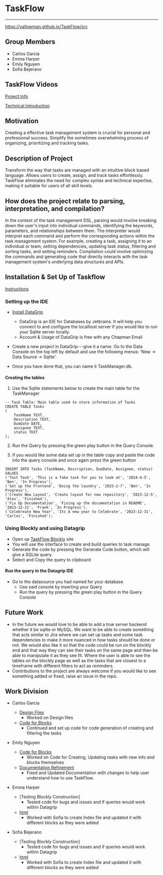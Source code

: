 # TaskFlow
------------
https://yallowman.github.io/TaskFlow/src
## Group Members
- Carlos Garcia
- Emma Harper
- Emily Nguyen
- Sofia Bejerano

## TaskFlow Videos
[Project Info](docs/Video1.mp4)

[Technical Introduction](docs/TechDemo.mp4)

## Motivation
Creating a effective task management system is crucial for personal and professional success. Simplify the sometimes overwhelming process of organizing, prioritizing and tracking tasks.

## Description of Project
Transform the way that tasks are managed with an intuitive block based language. Allows users to create, assign, and track tasks effortlessly. TaskFlow eliminates the need for complex syntax and technical expertise, making it suitable for users of all skill levels.

## How does the project relate to parsing, interpretation, and compilation?
In the context of the task management DSL, parsing would involve breaking down the user's input into individual commands, identifying the keywords, parameters, and relationships between them. The interpreter would interpret each command and perform the corresponding actions within the task management system. For example, creating a task, assigning it to an individual or team, setting dependencies, updating task status, filtering and sorting tasks, and setting reminders. Compilation could involve optimizing the commands and generating code that directly interacts with the task management system's underlying data structures and APIs.

## Installation & Set Up of Taskflow
[Instructions](docs/README.md)


### Setting up the IDE

- [Install DataGrip](https://www.jetbrains.com/datagrip/download/)
    - DataGrip is an IDE for Databases by Jetbrains. It will help you connect to and configure the localhost server if you would like to run your Sqlite server locally.
    - Account & Usage of DataGrip is free with any Chapman Email

- Create a new project in DataGrip---give it a name. Go to the Data Console on the top left by default and use the following menus: 'New -> Data Source -> Sqlite'.
- Once you have done that, you can name it TaskManager.db.

#### Creating the tables

1. Use the Sqlite statements below to create the main table for the TaskManager
```sqlite
-- Task Table: Main table used to store information of Tasks
CREATE TABLE Tasks
(
    TaskName TEXT,
    Description TEXT,
    DueDate DATE,
    assignee TEXT,
    status TEXT
);
```
2. Run the Query by pressing the green play button in the Query Console.

3. If you would like some data set up in the table copy and paste the code into the query console and once again press the green button 
```sqlite
INSERT INTO Tasks (TaskName, Description, DueDate, Assignee, status) VALUES
('Test Task', 'This is a fake task for you to look at', '2024-4-5', 'Ben', 'In Progress'),
('Set up the Frontend', 'Doing the laundry', '2025-2-7', 'Ben', 'In Progress'),
('Create New Layout', 'Create layout for new repository', '2023-12-5', 'Alex', 'Finished'),
('Fix Up Documentation', 'Fixing up the documentation in README', '2023-12-21', 'Frank', 'In Progress'),
('Celebreate New Year', 'Its A new year to Celebrate', '2023-12-31', 'Carlos', 'Finished');
```

### Using Blockly and using Datagrip
  - Open up [TaskFlow Blockly](https://yallowman.github.io/TaskFlow/src/) site
  - You will use the interface to create and build queries to task manage.
  - Generate the code by pressing the Generate Code button, which will give a SQLite query.
  - Select and Copy the query to clipboard

#### Run the query in the Datagrip IDE
- Go to the datasource you had named for your database
  - Use said console by inserting your Query
  - Run the query by pressing the green play button in the Query Console
## Future Work
- In the future we would love to be able to add a true server backend whether it be sqlite or MySQL. We want to be able to create something that acts similar to Jira where we can set up tasks and some task dependencies to make it more nuanced in how tasks should be done or not. We would also like it so that the code could be run on the blockly end and that way they can see their tasks on the same page and then be able to manipulate it as they see fit. Where the user is able to see the tables on the blockly page as well as the tasks that are closest to a timeframe with different filters to act as reminders. 
- Contributions to the project are always welcome if you would like to see something added or fixed, raise an issue in the repo. 
## Work Division
- Carlos Garcia
  - [Design Files](docs/Video1.mp4)
      - Worked on Design files
  - [Code for Blocks](src/custom_blocks.js)
      - Continued and set up code for code generation of creating and filtering the tasks

- Emily Nguyen
  - [Code for Blocks](src/custom_blocks.js)
      - Worked on Code for Creating, Updating tasks with new info and blocks themselves
  - [Documentation Refinement](docs/Instructions.md)
      - Fixed and Updated Documentation with changes to help user understand how to use TaskFlow.
    
- Emma Harper
  - [Testing Blockly Construction]
      - Tested code for bugs and issues and if queries would work within Datagrip
  - [html](src/index.html)
      - Worked with Sofia to create Index file and updated it with different blocks as they were added

- Sofia Bejerano
  - [Testing Blockly Construction]
      - Tested code for bugs and issues and if queries would work within Datagrip
  - [html](src/index.html)
      - Worked with Sofia to create Index file and updated it with different blocks as they were added
